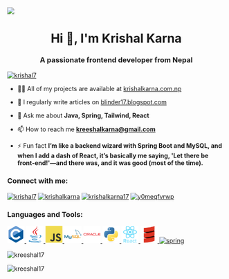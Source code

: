 <img align="center" src="https://media.licdn.com/dms/image/v2/D4E16AQEwlaBaFmMQWA/profile-displaybackgroundimage-shrink_350_1400/profile-displaybackgroundimage-shrink_350_1400/0/1702719000148?e=1741824000&v=beta&t=EYxV4FL0repN03URrz92agdpzvxKenvtEH5oZLBpYw4" />

<h1 align="center">Hi 👋, I'm Krishal Karna</h1>
<h3 align="center">A passionate frontend developer from Nepal</h3>

<p align="left"> <a href="https://twitter.com/krishal7" target="blank"><img src="https://img.shields.io/twitter/follow/krishal7?logo=twitter&style=for-the-badge" alt="krishal7" /></a> </p>

- 👨‍💻 All of my projects are available at [krishalkarna.com.np](http://krishalkarna.com.np)

- 📝 I regularly write articles on [blinder17.blogspot.com](http://blinder17.blogspot.com)

- 💬 Ask me about **Java, Spring, Tailwind, React**

- 📫 How to reach me **kreeshalkarna@gmail.com**

- ⚡ Fun fact **I’m like a backend wizard with Spring Boot and MySQL, and when I add a dash of React, it’s basically me saying, 'Let there be front-end!'—and there was, and it was good (most of the time).**

<h3 align="left">Connect with me:</h3>
<p align="left">
<a href="https://twitter.com/krishal7" target="blank"><img align="center" src="https://raw.githubusercontent.com/rahuldkjain/github-profile-readme-generator/master/src/images/icons/Social/twitter.svg" alt="krishal7" height="30" width="40" /></a>
<a href="https://linkedin.com/in/krishalkarna" target="blank"><img align="center" src="https://raw.githubusercontent.com/rahuldkjain/github-profile-readme-generator/master/src/images/icons/Social/linked-in-alt.svg" alt="krishalkarna" height="30" width="40" /></a>
<a href="https://fb.com/krishalkarna17" target="blank"><img align="center" src="https://raw.githubusercontent.com/rahuldkjain/github-profile-readme-generator/master/src/images/icons/Social/facebook.svg" alt="krishalkarna17" height="30" width="40" /></a>
<a href="https://www.leetcode.com/y0meqfvrwp" target="blank"><img align="center" src="https://raw.githubusercontent.com/rahuldkjain/github-profile-readme-generator/master/src/images/icons/Social/leet-code.svg" alt="y0meqfvrwp" height="30" width="40" /></a>
</p>

<h3 align="left">Languages and Tools:</h3>
<p align="left"> <a href="https://www.cprogramming.com/" target="_blank" rel="noreferrer"> <img src="https://raw.githubusercontent.com/devicons/devicon/master/icons/c/c-original.svg" alt="c" width="40" height="40"/> </a> <a href="https://www.java.com" target="_blank" rel="noreferrer"> <img src="https://raw.githubusercontent.com/devicons/devicon/master/icons/java/java-original.svg" alt="java" width="40" height="40"/> </a> <a href="https://developer.mozilla.org/en-US/docs/Web/JavaScript" target="_blank" rel="noreferrer"> <img src="https://raw.githubusercontent.com/devicons/devicon/master/icons/javascript/javascript-original.svg" alt="javascript" width="40" height="40"/> </a> <a href="https://www.mysql.com/" target="_blank" rel="noreferrer"> <img src="https://raw.githubusercontent.com/devicons/devicon/master/icons/mysql/mysql-original-wordmark.svg" alt="mysql" width="40" height="40"/> </a> <a href="https://www.oracle.com/" target="_blank" rel="noreferrer"> <img src="https://raw.githubusercontent.com/devicons/devicon/master/icons/oracle/oracle-original.svg" alt="oracle" width="40" height="40"/> </a> <a href="https://www.python.org" target="_blank" rel="noreferrer"> <img src="https://raw.githubusercontent.com/devicons/devicon/master/icons/python/python-original.svg" alt="python" width="40" height="40"/> </a> <a href="https://reactjs.org/" target="_blank" rel="noreferrer"> <img src="https://raw.githubusercontent.com/devicons/devicon/master/icons/react/react-original-wordmark.svg" alt="react" width="40" height="40"/> </a> <a href="https://www.scala-lang.org" target="_blank" rel="noreferrer"> <img src="https://raw.githubusercontent.com/devicons/devicon/master/icons/scala/scala-original.svg" alt="scala" width="40" height="40"/> </a> <a href="https://spring.io/" target="_blank" rel="noreferrer"> <img src="https://www.vectorlogo.zone/logos/springio/springio-icon.svg" alt="spring" width="40" height="40"/> </a> </p>

<p><img align="center" src="https://github-readme-stats.vercel.app/api/top-langs?username=kreeshal17&show_icons=true&locale=en&layout=compact" alt="kreeshal17" /></p>

<p><img align="center" src="https://github-readme-streak-stats.herokuapp.com/?user=kreeshal17&" alt="kreeshal17" /></p>
